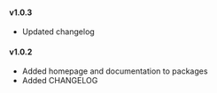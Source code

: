 #### v1.0.3

- Updated changelog

#### v1.0.2

- Added homepage and documentation to packages
- Added CHANGELOG